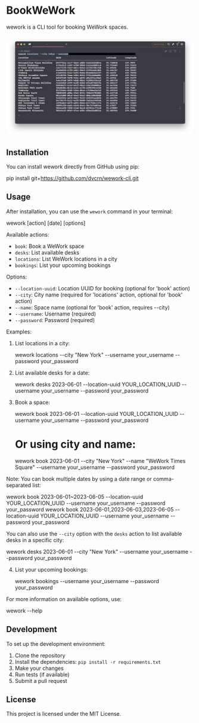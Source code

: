 # BookWeWork

wework is a CLI tool for booking WeWork spaces.

![screenshot](./screenshot.png)

## Installation

You can install wework directly from GitHub using pip:


pip install git+https://github.com/dvcrn/wework-cli.git


## Usage

After installation, you can use the `wework` command in your terminal:


wework [action] [date] [options]


Available actions:
- `book`: Book a WeWork space
- `desks`: List available desks
- `locations`: List WeWork locations in a city
- `bookings`: List your upcoming bookings

Options:
- `--location-uuid`: Location UUID for booking (optional for 'book' action)
- `--city`: City name (required for 'locations' action, optional for 'book' action)
- `--name`: Space name (optional for 'book' action, requires --city)
- `--username`: Username (required)
- `--password`: Password (required)

Examples:

1. List locations in a city:
   
   wework locations --city "New York" --username your_username --password your_password
   

2. List available desks for a date:
   
   wework desks 2023-06-01 --location-uuid YOUR_LOCATION_UUID --username your_username --password your_password
   

3. Book a space:
   
   wework book 2023-06-01 --location-uuid YOUR_LOCATION_UUID --username your_username --password your_password
   
   # Or using city and name:
   wework book 2023-06-01 --city "New York" --name "WeWork Times Square" --username your_username --password your_password
   

Note: You can book multiple dates by using a date range or comma-separated list:
   
   wework book 2023-06-01~2023-06-05 --location-uuid YOUR_LOCATION_UUID --username your_username --password your_password
   wework book 2023-06-01,2023-06-03,2023-06-05 --location-uuid YOUR_LOCATION_UUID --username your_username --password your_password
   

You can also use the `--city` option with the `desks` action to list available desks in a specific city:


wework desks 2023-06-01 --city "New York" --username your_username --password your_password


4. List your upcoming bookings:
   
   wework bookings --username your_username --password your_password
   

For more information on available options, use:


wework --help


## Development

To set up the development environment:

1. Clone the repository
2. Install the dependencies: `pip install -r requirements.txt`
3. Make your changes
4. Run tests (if available)
5. Submit a pull request

## License

This project is licensed under the MIT License.

